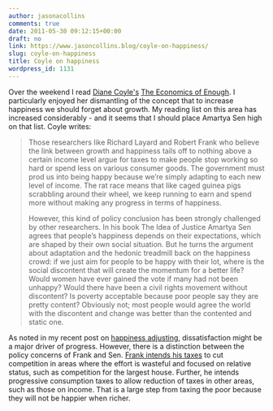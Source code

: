 ```yaml
---
author: jasonacollins
comments: true
date: 2011-05-30 09:12:15+00:00
draft: no
link: https://www.jasoncollins.blog/coyle-on-happiness/
slug: coyle-on-happiness
title: Coyle on happiness
wordpress_id: 1131
---
```


Over the weekend I read [Diane Coyle's](http://blog.enlightenmenteconomics.com/) [The Economics of Enough](http://press.princeton.edu/titles/9402.html). I particularly enjoyed her dismantling of the concept that to increase happiness we should forget about growth. My reading list on this area has increased considerably - and it seems that I should place Amartya Sen high on that list. Coyle writes:

>Those researchers like Richard Layard and Robert Frank who believe the link between growth and happiness tails off to nothing above a certain income level argue for taxes to make people stop working so hard or spend less on various consumer goods. The government must prod us into being happy because we’re simply adapting to each new level of income. The rat race means that like caged guinea pigs scrabbling around their wheel, we keep running to earn and spend more without making any progress in terms of happiness.
>
>However, this kind of policy conclusion has been strongly challenged by other researchers. In his book The Idea of Justice Amartya Sen agrees that people’s happiness depends on their expectations, which are shaped by their own social situation. But he turns the argument about adaptation and the hedonic treadmill back on the happiness crowd: if we just aim for people to be happy with their lot, where is the social discontent that will create the momentum for a better life? Would women have ever gained the vote if many had not been unhappy? Would there have been a civil rights movement without discontent? Is poverty acceptable because poor people say they are pretty content? Obviously not; most people would agree the world with the discontent and change was better than the contented and static one.

As noted in my recent post on [happiness adjusting](https://www.jasoncollins.blog/happiness-adjusts/), dissatisfaction might be a major driver of progress. However, there is a distinction between the policy concerns of Frank and Sen. [Frank intends his taxes](http://www.nytimes.com/2007/10/07/business/07view.html?ex=1349409600&en=5dc544a64b1d288a&ei=5124&partner=permalink&exprod=permalink) to cut competition in areas where the effort is wasteful and focused on relative status, such as competition for the largest house. Further, he intends progressive consumption taxes to allow reduction of taxes in other areas, such as those on income. That is a large step from taxing the poor because they will not be happier when richer.
